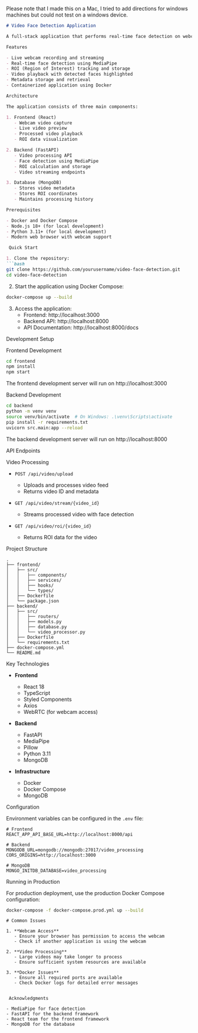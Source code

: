 Please note that I made this on a Mac, I tried to add directions for windows machines but could not test on a windows device. 

```markdown:README.md
# Video Face Detection Application

A full-stack application that performs real-time face detection on webcam video feeds, built with React, FastAPI, and MongoDB.

Features

- Live webcam recording and streaming
- Real-time face detection using MediaPipe
- ROI (Region of Interest) tracking and storage
- Video playback with detected faces highlighted
- Metadata storage and retrieval
- Containerized application using Docker

Architecture

The application consists of three main components:

1. Frontend (React)
   - Webcam video capture
   - Live video preview
   - Processed video playback
   - ROI data visualization

2. Backend (FastAPI)
   - Video processing API
   - Face detection using MediaPipe
   - ROI calculation and storage
   - Video streaming endpoints

3. Database (MongoDB)
   - Stores video metadata
   - Stores ROI coordinates
   - Maintains processing history

Prerequisites

- Docker and Docker Compose
- Node.js 18+ (for local development)
- Python 3.11+ (for local development)
- Modern web browser with webcam support

 Quick Start

1. Clone the repository:
```bash
git clone https://github.com/yourusername/video-face-detection.git
cd video-face-detection
```

2. Start the application using Docker Compose:
```bash
docker-compose up --build
```

3. Access the application:
   - Frontend: http://localhost:3000
   - Backend API: http://localhost:8000
   - API Documentation: http://localhost:8000/docs

 Development Setup

 Frontend Development

```bash
cd frontend
npm install
npm start
```

The frontend development server will run on http://localhost:3000

 Backend Development

```bash
cd backend
python -m venv venv
source venv/bin/activate  # On Windows: .\venv\Scripts\activate
pip install -r requirements.txt
uvicorn src.main:app --reload
```

The backend development server will run on http://localhost:8000

 API Endpoints

 Video Processing

- `POST /api/video/upload`
  - Uploads and processes video feed
  - Returns video ID and metadata

- `GET /api/video/stream/{video_id}`
  - Streams processed video with face detection

- `GET /api/video/roi/{video_id}`
  - Returns ROI data for the video

 Project Structure

```
.
├── frontend/
│   ├── src/
│   │   ├── components/
│   │   ├── services/
│   │   ├── hooks/
│   │   └── types/
│   ├── Dockerfile
│   └── package.json
├── backend/
│   ├── src/
│   │   ├── routers/
│   │   ├── models.py
│   │   ├── database.py
│   │   └── video_processor.py
│   ├── Dockerfile
│   └── requirements.txt
├── docker-compose.yml
└── README.md
```

 Key Technologies

- **Frontend**
  - React 18
  - TypeScript
  - Styled Components
  - Axios
  - WebRTC (for webcam access)

- **Backend**
  - FastAPI
  - MediaPipe
  - Pillow
  - Python 3.11
  - MongoDB

- **Infrastructure**
  - Docker
  - Docker Compose
  - MongoDB

 Configuration

Environment variables can be configured in the `.env` file:

```env
# Frontend
REACT_APP_API_BASE_URL=http://localhost:8000/api

# Backend
MONGODB_URL=mongodb://mongodb:27017/video_processing
CORS_ORIGINS=http://localhost:3000

# MongoDB
MONGO_INITDB_DATABASE=video_processing
```

 Running in Production

For production deployment, use the production Docker Compose configuration:

```bash
docker-compose -f docker-compose.prod.yml up --build
```

```
# Common Issues

1. **Webcam Access**
   - Ensure your browser has permission to access the webcam
   - Check if another application is using the webcam

2. **Video Processing**
   - Large videos may take longer to process
   - Ensure sufficient system resources are available

3. **Docker Issues**
   - Ensure all required ports are available
   - Check Docker logs for detailed error messages


 Acknowledgments

- MediaPipe for face detection
- FastAPI for the backend framework
- React team for the frontend framework
- MongoDB for the database




